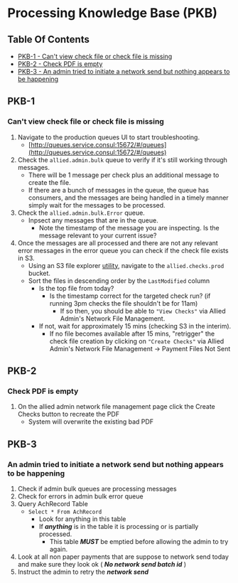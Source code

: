 # Processing Knowledge Base (PKB)

## Table Of Contents
- [PKB-1 - Can't view check file or check file is missing](#pkb-1)
- [PKB-2 - Check PDF is empty](#pkb-2)
- [PKB-3 - An admin tried to initiate a network send but nothing appears to be happening](#pkb-3)

## PKB-1

### Can't view check file or check file is missing

1. Navigate to the production queues UI to start troubleshooting.
    - [http://queues.service.consul:15672/#/queues](http://queues.service.consul:15672/#/queues)
1. Check the `allied.admin.bulk` queue to verify if it's still working through messages.
    - There will be 1 message per check plus an additional message to create the file.
    - If there are a bunch of messages in the queue, the queue has consumers, and the messages are being handled in a timely manner simply wait for the messages to be processed.
1. Check the `allied.admin.bulk.Error` queue.
    - Inpsect any messages that are in the queue.
      - Note the timestamp of the message you are inspecting. Is the message relevant to your current issue?
1. Once the messages are all processed and there are not any relevant error messages in the error queue you can check if the check file exists in S3.
    - Using an S3 file explorer [utility](http://s3browser.com/), navigate to the `allied.checks.prod` bucket.
    - Sort the files in descending order by the `LastModified` column
      - Is the top file from today? 
        - Is the timestamp correct for the targeted check run? (if running 3pm checks the file shouldn't be for 11am)
          - If so then, you should be able to `"View Checks"` via Allied Admin's Network File Management.
      - If not, wait for approximately 15 mins (checking S3 in the interim).
        - If no file becomes available after 15 mins, "retrigger" the check file creation by clicking on `"Create Checks"` via Allied Admin's Network File Management -> Payment Files Not Sent

## PKB-2

### Check PDF is empty

1. On the allied admin network file management page click the Create Checks button to recreate the PDF
    - System will overwrite the existing bad PDF

## PKB-3

### An admin tried to initiate a network send but nothing appears to be happening

1. Check if admin bulk queues are processing messages
1. Check for errors in admin bulk error queue
1. Query AchRecord Table 
    - `Select * From AchRecord`
      - Look for anything in this table
      - If ***anything*** is in the table it is processing or is partially processed. 
        - This table ***MUST*** be emptied before allowing the admin to try again.
1. Look at all non paper payments that are suppose to network send today and make sure they look ok ( ***No network send batch id*** )
1. Instruct the admin to retry the ***network send***
